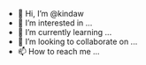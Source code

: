 - 👋 Hi, I’m @kindaw
- 👀 I’m interested in ...
- 🌱 I’m currently learning ...
- 💞️ I’m looking to collaborate on ...
- 📫 How to reach me ...

<!---
kindaw/kindaw is a ✨ special ✨ repository because its `README.md` (this file) appears on your GitHub profile.
You can click the Preview link to take a look at your changes.
--->
